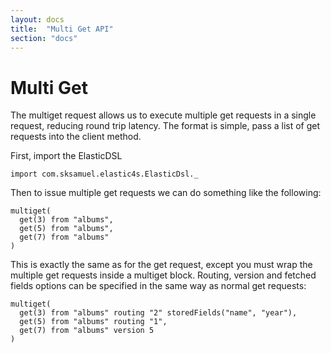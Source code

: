 ```yaml
---
layout: docs
title:  "Multi Get API"
section: "docs"
---
```


# Multi Get

The multiget request allows us to execute multiple get requests in a single request, reducing round trip latency.
The format is simple, pass a list of get requests into the client method.

First, import the ElasticDSL

```tut:silent
import com.sksamuel.elastic4s.ElasticDsl._
```

Then to issue multiple get requests we can do something like the following:

```tut:book
multiget(
  get(3) from "albums",
  get(5) from "albums",
  get(7) from "albums"
)
```

This is exactly the same as for the get request, except you must wrap the multiple get requests inside a multiget
block. Routing, version and fetched fields options can be specified in the same way as normal get requests:

```tut:book
multiget(
  get(3) from "albums" routing "2" storedFields("name", "year"),
  get(5) from "albums" routing "1",
  get(7) from "albums" version 5
)
```
